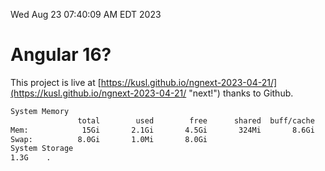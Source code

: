 Wed Aug 23 07:40:09 AM EDT 2023

# Angular 16?


This project is live at [https://kusl.github.io/ngnext-2023-04-21/](https://kusl.github.io/ngnext-2023-04-21/ "next!") thanks to Github.

```bash
System Memory
               total        used        free      shared  buff/cache   available
Mem:            15Gi       2.1Gi       4.5Gi       324Mi       8.6Gi        12Gi
Swap:          8.0Gi       1.0Mi       8.0Gi
System Storage
1.3G	.
```
```bash
